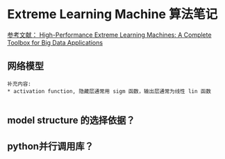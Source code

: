# Extreme Learning Machine 算法笔记
[参考文献： High-Performance Extreme Learning Machines:
A Complete Toolbox for Big Data Applications](http://ieeexplore.ieee.org/stamp/stamp.jsp?arnumber=7140733)  
## 网络模型   
```   
补充内容:
* activation function, 隐藏层通常用 sigm 函数，输出层通常为线性 lin 函数  


```  
## model structure 的选择依据？
## python并行调用库？
